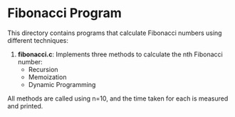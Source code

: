 # Fibonacci Program

This directory contains programs that calculate Fibonacci numbers using different techniques:

1. **fibonacci.c**: Implements three methods to calculate the nth Fibonacci number:
   - Recursion
   - Memoization
   - Dynamic Programming

All methods are called using n=10, and the time taken for each is measured and printed.